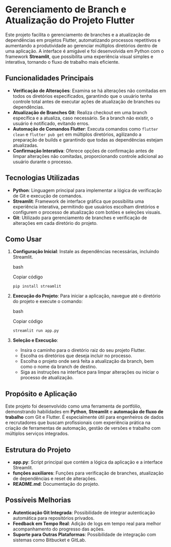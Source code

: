 
# Gerenciamento de Branch e Atualização do Projeto Flutter

Este projeto facilita o gerenciamento de branches e a atualização de dependências em projetos Flutter, automatizando processos repetitivos e aumentando a produtividade ao gerenciar múltiplos diretórios dentro de uma aplicação. A interface é amigável e foi desenvolvida em Python com o framework **Streamlit**, que possibilita uma experiência visual simples e interativa, tornando o fluxo de trabalho mais eficiente.

## Funcionalidades Principais

- **Verificação de Alterações**: Examina se há alterações não comitadas em todos os diretórios especificados, garantindo que o usuário tenha controle total antes de executar ações de atualização de branches ou dependências.
- **Atualização de Branches Git**: Realiza checkout em uma branch específica e a atualiza, caso necessário. Se a branch não existir, o usuário é notificado, evitando erros.
- **Automação de Comandos Flutter**: Executa comandos como `flutter clean` e `flutter pub get` em múltiplos diretórios, agilizando a preparação de builds e garantindo que todas as dependências estejam atualizadas.
- **Confirmação Interativa**: Oferece opções de confirmação antes de limpar alterações não comitadas, proporcionando controle adicional ao usuário durante o processo.

## Tecnologias Utilizadas

- **Python**: Linguagem principal para implementar a lógica de verificação de Git e execução de comandos.
- **Streamlit**: Framework de interface gráfica que possibilita uma experiência interativa, permitindo que usuários escolham diretórios e configurem o processo de atualização com botões e seleções visuais.
- **Git**: Utilizado para gerenciamento de branches e verificação de alterações em cada diretório do projeto.

## Como Usar

1. **Configuração Inicial**: Instale as dependências necessárias, incluindo Streamlit.
    
    bash
    
    Copiar código
    
    `pip install streamlit`
    
2. **Execução do Projeto**: Para iniciar a aplicação, navegue até o diretório do projeto e execute o comando:
    
    bash
    
    Copiar código
    
    `streamlit run app.py`
    
3. **Seleção e Execução**:
    
    - Insira o caminho para o diretório raiz do seu projeto Flutter.
    - Escolha os diretórios que deseja incluir no processo.
    - Escolha o projeto onde será feita a atualização da branch, bem como o nome da branch de destino.
    - Siga as instruções na interface para limpar alterações ou iniciar o processo de atualização.

## Propósito e Aplicação

Este projeto foi desenvolvido como uma ferramenta de portfólio, demonstrando habilidades em **Python**, **Streamlit** e **automação de fluxo de trabalho** com Git e Flutter. É especialmente útil para engenheiros de dados e recrutadores que buscam profissionais com experiência prática na criação de ferramentas de automação, gestão de versões e trabalho com múltiplos serviços integrados.

## Estrutura do Projeto

- **app.py**: Script principal que contém a lógica da aplicação e a interface Streamlit.
- **funções auxiliares**: Funções para verificação de branches, atualização de dependências e reset de alterações.
- **README.md**: Documentação do projeto.

## Possíveis Melhorias

- **Autenticação Git Integrada**: Possibilidade de integrar autenticação automática para repositórios privados.
- **Feedback em Tempo Real**: Adição de logs em tempo real para melhor acompanhamento do progresso das ações.
- **Suporte para Outras Plataformas**: Possibilidade de integração com sistemas como Bitbucket e GitLab.
